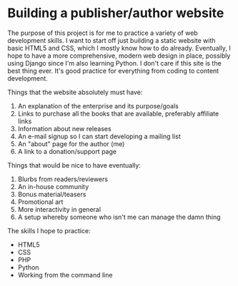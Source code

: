 # Building a publisher/author website

The purpose of this project is for me to practice a variety of web development skills. I want to start off just building a static website with basic HTML5 and CSS, which I mostly know how to do already. Eventually, I hope to have a more comprehensive, modern web design in place, possibly using Django since I'm also learning Python. I don't care if this site is the best thing ever.  It's good practice for everything from coding to content development.

Things that the website absolutely must have:
1. An explanation of the enterprise and its purpose/goals
2. Links to purchase all the books that are available, preferably affiliate links
3. Information about new releases
4. An e-mail signup so I can start developing a mailing list
5. An "about" page for the author (me)
6. A link to a donation/support page

Things that would be nice to have eventually:
1. Blurbs from readers/reviewers
2. An in-house community
3. Bonus material/teasers
4. Promotional art
5. More interactivity in general
6. A setup whereby someone who isn't me can manage the damn thing

The skills I hope to practice:
- HTML5
- CSS
- PHP
- Python
- Working from the command line
